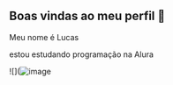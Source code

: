   ## Boas vindas ao meu perfil 🖤

  Meu nome é Lucas

  estou estudando programação na Alura




  ![](![image](https://github.com/user-attachments/assets/536ff211-a835-4309-ae08-2138c94c84ee)
